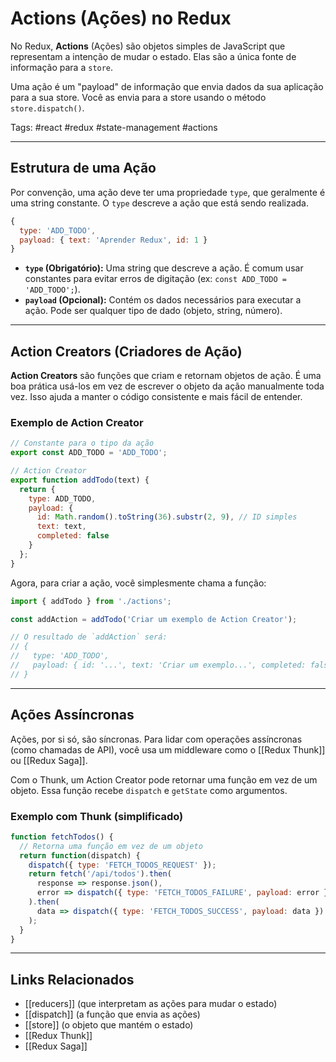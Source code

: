 # Actions (Ações) no Redux

No Redux, **Actions** (Ações) são objetos simples de JavaScript que representam a intenção de mudar o estado. Elas são a única fonte de informação para a `store`.

Uma ação é um "payload" de informação que envia dados da sua aplicação para a sua store. Você as envia para a store usando o método `store.dispatch()`.

Tags: #react #redux #state-management #actions

---

## Estrutura de uma Ação

Por convenção, uma ação deve ter uma propriedade `type`, que geralmente é uma string constante. O `type` descreve a ação que está sendo realizada.

```javascript
{
  type: 'ADD_TODO',
  payload: { text: 'Aprender Redux', id: 1 }
}
```

- **`type` (Obrigatório):** Uma string que descreve a ação. É comum usar constantes para evitar erros de digitação (ex: `const ADD_TODO = 'ADD_TODO';`).
- **`payload` (Opcional):** Contém os dados necessários para executar a ação. Pode ser qualquer tipo de dado (objeto, string, número).

---

## Action Creators (Criadores de Ação)

**Action Creators** são funções que criam e retornam objetos de ação. É uma boa prática usá-los em vez de escrever o objeto da ação manualmente toda vez. Isso ajuda a manter o código consistente e mais fácil de entender.

### Exemplo de Action Creator

```javascript
// Constante para o tipo da ação
export const ADD_TODO = 'ADD_TODO';

// Action Creator
export function addTodo(text) {
  return {
    type: ADD_TODO,
    payload: {
      id: Math.random().toString(36).substr(2, 9), // ID simples
      text: text,
      completed: false
    }
  };
}
```

Agora, para criar a ação, você simplesmente chama a função:

```javascript
import { addTodo } from './actions';

const addAction = addTodo('Criar um exemplo de Action Creator');

// O resultado de `addAction` será:
// {
//   type: 'ADD_TODO',
//   payload: { id: '...', text: 'Criar um exemplo...', completed: false }
// }
```

---

## Ações Assíncronas

Ações, por si só, são síncronas. Para lidar com operações assíncronas (como chamadas de API), você usa um middleware como o [[Redux Thunk]] ou [[Redux Saga]].

Com o Thunk, um Action Creator pode retornar uma função em vez de um objeto. Essa função recebe `dispatch` e `getState` como argumentos.

### Exemplo com Thunk (simplificado)

```javascript
function fetchTodos() {
  // Retorna uma função em vez de um objeto
  return function(dispatch) {
    dispatch({ type: 'FETCH_TODOS_REQUEST' });
    return fetch('/api/todos').then(
      response => response.json(),
      error => dispatch({ type: 'FETCH_TODOS_FAILURE', payload: error })
    ).then(
      data => dispatch({ type: 'FETCH_TODOS_SUCCESS', payload: data })
    );
  }
}
```

---

## Links Relacionados

- [[reducers]] (que interpretam as ações para mudar o estado)
- [[dispatch]] (a função que envia as ações)
- [[store]] (o objeto que mantém o estado)
- [[Redux Thunk]]
- [[Redux Saga]]
